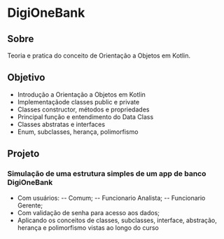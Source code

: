 # DigiOneBank

## Sobre
Teoria e pratica do conceito de Orientação a Objetos em Kotlin.

## Objetivo
- Introdução a Orientação a Objetos em Kotlin
- Implementaçãode classes public e private
- Classes constructor, métodos e propriedades
- Principal função e entendimento do Data Class
- Classes abstratas e interfaces
- Enum, subclasses, herança, polimorfismo

## Projeto

### Simulação de uma estrutura simples de um app de banco DigiOneBank
- Com usuários:
-- Comum;
-- Funcionario Analista;
-- Funcionario Gerente;
- Com validação de senha para acesso aos dados;
- Aplicando os conceitos de classes, subclasses, interface, abstração, herança e polimorfismo vistas ao longo do curso
